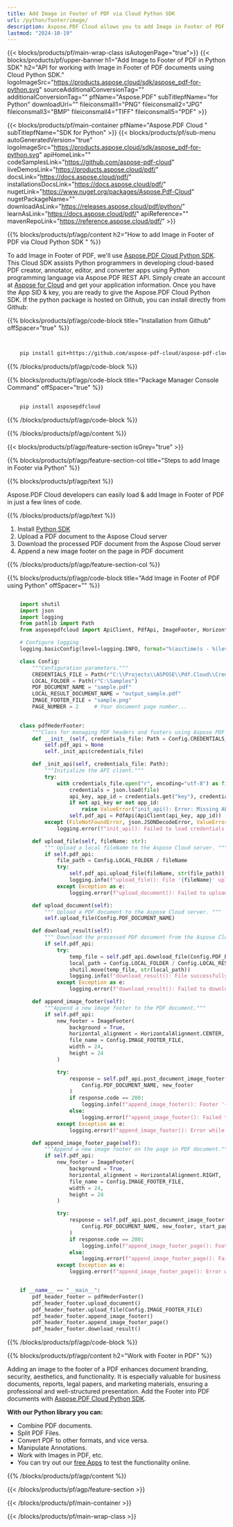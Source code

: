 ```yaml
---
title: Add Image in Footer of PDF via Cloud Python SDK 
url: /python/footer/image/
description: Aspose.PDF Cloud allows you to add Image in Footer of PDF Document. Check the Python source code to add Image in Footer of PDF file.
lastmod: "2024-10-19"
---
```


{{< blocks/products/pf/main-wrap-class isAutogenPage="true">}}
{{< blocks/products/pf/upper-banner h1="Add Image to Footer of PDF in Python SDK" h2="API for working with Image in Footer of PDF documents using Cloud Python SDK." logoImageSrc="https://products.aspose.cloud/sdk/aspose_pdf-for-python.svg" sourceAdditionalConversionTag="" additionalConversionTag="" pfName="Aspose.PDF" subTitlepfName="for Python" downloadUrl="" fileiconsmall1="PNG" fileiconsmall2="JPG" fileiconsmall3="BMP" fileiconsmall4="TIFF" fileiconsmall5="PDF" >}}

{{< blocks/products/pf/main-container pfName="Aspose.PDF Cloud " subTitlepfName="SDK for Python" >}}
{{< blocks/products/pf/sub-menu autoGeneratedVersion="true" logoImageSrc="https://products.aspose.cloud/sdk/aspose_pdf-for-python.svg" apiHomeLink="" codeSamplesLink="https://github.com/aspose-pdf-cloud" liveDemosLink="https://products.aspose.cloud/pdf/" docsLink="https://docs.aspose.cloud/pdf/" installationsDocsLink="https://docs.aspose.cloud/pdf/" nugetLink="https://www.nuget.org/packages/Aspose.Pdf-Cloud" nugetPackageName="" downloadAsLink="https://releases.aspose.cloud/pdf/python/" learnAsLink="https://docs.aspose.cloud/pdf/" apiReference="" mavenRepoLink="https://reference.aspose.cloud/pdf/" >}}

{{% blocks/products/pf/agp/content h2="How to add Image in Footer of PDF via Cloud Python SDK " %}}

To add Image in Footer of PDF, we'll use
[Aspose.PDF Cloud Python SDK](https://products.aspose.cloud/pdf/python/). This Cloud SDK assists Python programmers in developing cloud-based PDF creator, annotator, editor, and converter apps using Python programming language via Aspose.PDF REST API. Simply create an account at [Aspose for Cloud](https://dashboard.aspose.cloud/#/apps) and get your application information. Once you have the App SID & key, you are ready to give the Aspose.PDF Cloud Python SDK. If the python package is hosted on Github, you can install directly from Github:

{{% blocks/products/pf/agp/code-block title="Installation from Github" offSpacer="true" %}}

```bash

     
    pip install git+https://github.com/aspose-pdf-cloud/aspose-pdf-cloud-python.git


```

{{% /blocks/products/pf/agp/code-block %}}

{{% blocks/products/pf/agp/code-block title="Package Manager Console Command" offSpacer="true" %}}

```bash
     
    pip install asposepdfcloud

```

{{% /blocks/products/pf/agp/code-block %}}

{{% /blocks/products/pf/agp/content %}}

{{< blocks/products/pf/agp/feature-section isGrey="true" >}}

{{% blocks/products/pf/agp/feature-section-col title="Steps to add Image in Footer via Python" %}}

{{% blocks/products/pf/agp/text %}}

Aspose.PDF Cloud developers can easily load & add Image in Footer of PDF in just a few lines of code.

{{% /blocks/products/pf/agp/text %}}

1. Install [Python SDK](https://pypi.org/project/asposepdfcloud/)
1. Upload a PDF document to the Aspose Cloud server
1. Download the processed PDF document from the Aspose Cloud server
1. Append a new image footer on the page in PDF document

{{% /blocks/products/pf/agp/feature-section-col %}}

{{% blocks/products/pf/agp/code-block title="Add Image in Footer of PDF using Python" offSpacer="" %}}

```python

    import shutil
    import json
    import logging
    from pathlib import Path
    from asposepdfcloud import ApiClient, PdfApi, ImageFooter, HorizontalAlignment

    # Configure logging
    logging.basicConfig(level=logging.INFO, format="%(asctime)s - %(levelname)s - %(message)s")

    class Config:
        """Configuration parameters."""
        CREDENTIALS_FILE = Path(r"C:\\Projects\\ASPOSE\\Pdf.Cloud\\Credentials\\credentials.json")
        LOCAL_FOLDER = Path(r"C:\Samples")
        PDF_DOCUMENT_NAME = "sample.pdf"
        LOCAL_RESULT_DOCUMENT_NAME = "output_sample.pdf"
        IMAGE_FOOTER_FILE = "sample.png"
        PAGE_NUMBER = 2     # Your document page number...
        

    class pdfHederFooter:
        """Class for managing PDF headers and footers using Aspose PDF Cloud API."""
        def __init__(self, credentials_file: Path = Config.CREDENTIALS_FILE):
            self.pdf_api = None
            self._init_api(credentials_file)

        def _init_api(self, credentials_file: Path):
            """Initialize the API client."""
            try:
                with credentials_file.open("r", encoding="utf-8") as file:
                    credentials = json.load(file)
                    api_key, app_id = credentials.get("key"), credentials.get("id")
                    if not api_key or not app_id:
                        raise ValueError("init_api(): Error: Missing API keys in the credentials file.")
                    self.pdf_api = PdfApi(ApiClient(api_key, app_id))
            except (FileNotFoundError, json.JSONDecodeError, ValueError) as e:
                logging.error(f"init_api(): Failed to load credentials: {e}")

        def upload_file(self, fileName: str):
            """ Upload a local fileName to the Aspose Cloud server. """
            if self.pdf_api:
                file_path = Config.LOCAL_FOLDER / fileName
                try:
                    self.pdf_api.upload_file(fileName, str(file_path))
                    logging.info(f"upload_file(): File '{fileName}' uploaded successfully.")
                except Exception as e:
                    logging.error(f"upload_document(): Failed to upload file: {e}")

        def upload_document(self):
            """ Upload a PDF document to the Aspose Cloud server. """
            self.upload_file(Config.PDF_DOCUMENT_NAME)

        def download_result(self):
            """ Download the processed PDF document from the Aspose Cloud server. """
            if self.pdf_api:
                try:
                    temp_file = self.pdf_api.download_file(Config.PDF_DOCUMENT_NAME)
                    local_path = Config.LOCAL_FOLDER / Config.LOCAL_RESULT_DOCUMENT_NAME
                    shutil.move(temp_file, str(local_path))
                    logging.info(f"download_result(): File successfully downloaded: {local_path}")
                except Exception as e:
                    logging.error(f"download_result(): Failed to download file: {e}")

        def append_image_footer(self):
            """Append a new image footer to the PDF document."""
            if self.pdf_api:
                new_footer = ImageFooter(
                    background = True,
                    horizontal_alignment = HorizontalAlignment.CENTER,
                    file_name = Config.IMAGE_FOOTER_FILE,
                    width = 24,
                    height = 24
                )

                try:
                    response = self.pdf_api.post_document_image_footer(
                        Config.PDF_DOCUMENT_NAME, new_footer
                    )
                    if response.code == 200:
                        logging.info(f"append_image_footer(): Footer '{new_footer.file_name}' added to the document #{Config.PDF_DOCUMENT_NAME}.")
                    else:
                        logging.error(f"append_image_footer(): Failed to add footer '{new_footer.file_name}' to the document #{Config.PDF_DOCUMENT_NAME}. Response code: {response.code}")
                except Exception as e:
                    logging.error(f"append_image_footer(): Error while adding footer: {e}")

        def append_image_footer_page(self):
            """Append a new image footer on the page in PDF document."""
            if self.pdf_api:
                new_footer = ImageFooter(
                    background = True,
                    horizontal_alignment = HorizontalAlignment.RIGHT,
                    file_name = Config.IMAGE_FOOTER_FILE,
                    width = 24,
                    height = 24
                )

                try:
                    response = self.pdf_api.post_document_image_footer(
                        Config.PDF_DOCUMENT_NAME, new_footer, start_page_number=Config.PAGE_NUMBER, end_page_number=Config.PAGE_NUMBER
                    )
                    if response.code == 200:
                        logging.info(f"append_image_footer_page(): Footer '{new_footer.file_name}' added to the page #{Config.PAGE_NUMBER}.")
                    else:
                        logging.error(f"append_image_footer_page(): Failed to add footer '{new_footer.file_name}' to the document #{Config.PAGE_NUMBER}. Response code: {response.code}")
                except Exception as e:
                    logging.error(f"append_image_footer_page(): Error while adding footer: {e}")


    if __name__ == "__main__":
        pdf_header_footer = pdfHederFooter()
        pdf_header_footer.upload_document()
        pdf_header_footer.upload_file(Config.IMAGE_FOOTER_FILE)
        pdf_header_footer.append_image_footer()
        pdf_header_footer.append_image_footer_page()
        pdf_header_footer.download_result()
```

{{% /blocks/products/pf/agp/code-block %}}

{{% blocks/products/pf/agp/content h2="Work with Footer in PDF" %}}

Adding an image to the footer of a PDF enhances document branding, security, aesthetics, and functionality. It is especially valuable for business documents, reports, legal papers, and marketing materials, ensuring a professional and well-structured presentation.
Add the Footer into PDF documents with [Aspose.PDF Cloud Python SDK](https://products.aspose.cloud/pdf/python/).

**With our Python library you can:**

+ Combine PDF documents.
+ Split PDF Files.
+ Convert PDF to other formats, and vice versa.
+ Manipulate Annotations.
+ Work with Images in PDF, etc.
+ You can try out our [free Apps](https://products.aspose.app/pdf/family/) to test the functionality online.

{{% /blocks/products/pf/agp/content %}}

{{< /blocks/products/pf/agp/feature-section >}}

{{< /blocks/products/pf/main-container >}}

{{< /blocks/products/pf/main-wrap-class >}}